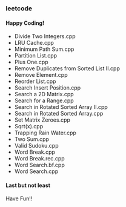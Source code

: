 ### leetcode

#### Happy Coding! 
- Divide Two Integers.cpp
- LRU Cache.cpp
- Minimum Path Sum.cpp
- Partition List.cpp
- Plus One.cpp
- Remove Duplicates from Sorted List II.cpp
- Remove Element.cpp
- Reorder List.cpp
- Search Insert Position.cpp
- Search a 2D Matrix.cpp
- Search for a Range.cpp
- Search in Rotated Sorted Array II.cpp
- Search in Rotated Sorted Array.cpp
- Set Matrix Zeroes.cpp
- Sqrt(x).cpp
- Trapping Rain Water.cpp
- Two Sum.cpp
- Valid Sudoku.cpp
- Word Break.cpp
- Word Break.rec.cpp
- Word Search.bf.cpp
- Word Search.cpp

#### Last but not least
Have Fun!!
